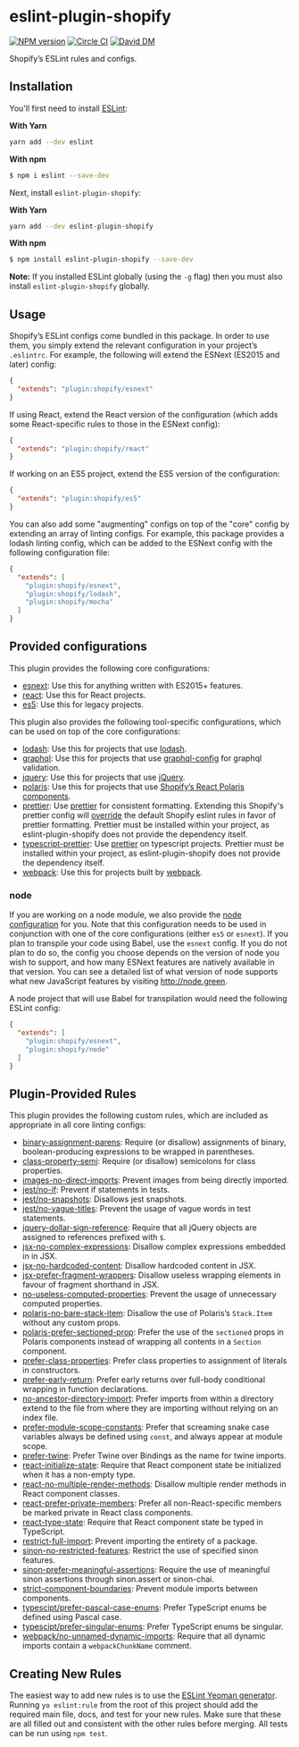 # eslint-plugin-shopify

[![NPM version][npm-image]][npm-url]
[![Circle CI](https://circleci.com/gh/Shopify/eslint-plugin-shopify.svg?style=shield)](https://circleci.com/gh/Shopify/eslint-plugin-shopify)
[![David DM](https://david-dm.org/Shopify/eslint-plugin-shopify.svg)](https://david-dm.org/Shopify/eslint-plugin-shopify)

Shopify’s ESLint rules and configs.

## Installation

You'll first need to install [ESLint](http://eslint.org):

**With Yarn**

```bash
yarn add --dev eslint
```

**With npm**

```bash
$ npm i eslint --save-dev
```

Next, install `eslint-plugin-shopify`:

**With Yarn**
```bash
yarn add --dev eslint-plugin-shopify
```

**With npm**
```bash
$ npm install eslint-plugin-shopify --save-dev
```

**Note:** If you installed ESLint globally (using the `-g` flag) then you must also install `eslint-plugin-shopify` globally.

## Usage

Shopify’s ESLint configs come bundled in this package. In order to use them, you simply extend the relevant configuration in your project’s `.eslintrc`. For example, the following will extend the ESNext (ES2015 and later) config:

```json
{
  "extends": "plugin:shopify/esnext"
}
```

If using React, extend the React version of the configuration (which adds some React-specific rules to those in the ESNext config):

```json
{
  "extends": "plugin:shopify/react"
}
```

If working on an ES5 project, extend the ES5 version of the configuration:

```json
{
  "extends": "plugin:shopify/es5"
}
```

You can also add some "augmenting" configs on top of the "core" config by extending an array of linting configs. For example, this package provides a lodash linting config, which can be added to the ESNext config with the following configuration file:

```json
{
  "extends": [
    "plugin:shopify/esnext",
    "plugin:shopify/lodash",
    "plugin:shopify/mocha"
  ]
}
```

## Provided configurations

This plugin provides the following core configurations:

- [esnext](lib/config/esnext.js): Use this for anything written with ES2015+ features.
- [react](lib/config/react.js): Use this for React projects.
- [es5](lib/config/es5.js): Use this for legacy projects.

This plugin also provides the following tool-specific configurations, which can be used on top of the core configurations:

- [lodash](lib/config/lodash.js): Use this for projects that use [lodash](https://lodash.com).
- [graphql](lib/config/graphql.js): Use this for projects that use [graphql-config](https://github.com/prisma/graphql-config) for graphql validation.
- [jquery](lib/config/jquery.js): Use this for projects that use [jQuery](http://jquery.com).
- [polaris](lib/config/polaris.js): Use this for projects that use [Shopify’s React Polaris components](https://polaris.shopify.com/components/get-started).
- [prettier](lib/config/prettier.js): Use [prettier](https://github.com/prettier/prettier) for consistent formatting. Extending this Shopify's prettier config will [override](https://github.com/prettier/eslint-config-prettier/blob/master/index.js) the default Shopify eslint rules in favor of prettier formatting. Prettier must be installed within your project, as eslint-plugin-shopify does not provide the dependency itself.
- [typescript-prettier](lib/config/typescript-prettier.js): Use [prettier](https://github.com/prettier/prettier) on typescript projects. Prettier must be installed within your project, as eslint-plugin-shopify does not provide the dependency itself.
- [webpack](lib/config/webpack.js): Use this for projects built by [webpack](https://webpack.js.org/).

### node

If you are working on a node module, we also provide the [node configuration](lib/config/esnext.js) for you. Note that this configuration needs to be used in conjunction with one of the core configurations (either `es5` or `esnext`). If you plan to transpile your code using Babel, use the `esnext` config. If you do not plan to do so, the config you choose depends on the version of node you wish to support, and how many ESNext features are natively available in that version. You can see a detailed list of what version of node supports what new JavaScript features by visiting http://node.green.

A node project that will use Babel for transpilation would need the following ESLint config:

```json
{
  "extends": [
    "plugin:shopify/esnext",
    "plugin:shopify/node"
  ]
}
```

## Plugin-Provided Rules

This plugin provides the following custom rules, which are included as appropriate in all core linting configs:

- [binary-assignment-parens](docs/rules/binary-assignment-parens.md): Require (or disallow) assignments of binary, boolean-producing expressions to be wrapped in parentheses.
- [class-property-semi](docs/rules/class-property-semi.md): Require (or disallow) semicolons for class properties.
- [images-no-direct-imports](docs/rules/images-no-direct-imports.md): Prevent images from being directly imported.
- [jest/no-if](docs/rules/jest/no-if.md): Prevent if statements in tests.
- [jest/no-snapshots](docs/rules/jest/no-snapshots.md): Disallows jest snapshots.
- [jest/no-vague-titles](docs/rules/jest/no-vague-titles.md): Prevent the usage of vague words in test statements.
- [jquery-dollar-sign-reference](docs/rules/jquery-dollar-sign-reference.md): Require that all jQuery objects are assigned to references prefixed with `$`.
- [jsx-no-complex-expressions](docs/rules/jsx-no-complex-expressions.md): Disallow complex expressions embedded in in JSX.
- [jsx-no-hardcoded-content](docs/rules/jsx-no-hardcoded-content.md): Disallow hardcoded content in JSX.
- [jsx-prefer-fragment-wrappers](docs/rules/jsx-prefer-fragment-wrappers.md): Disallow useless wrapping elements in favour of fragment shorthand in JSX.
- [no-useless-computed-properties](docs/rules/no-useless-computed-properties.md): Prevent the usage of unnecessary computed properties.
- [polaris-no-bare-stack-item](docs/rules/polaris-no-bare-stack-item.md): Disallow the use of Polaris’s `Stack.Item` without any custom props.
- [polaris-prefer-sectioned-prop](docs/rules/polaris-prefer-sectioned-prop.md): Prefer the use of the `sectioned` props in Polaris components instead of wrapping all contents in a `Section` component.
- [prefer-class-properties](docs/rules/prefer-class-properties.md): Prefer class properties to assignment of literals in constructors.
- [prefer-early-return](docs/rules/prefer-early-return.md): Prefer early returns over full-body conditional wrapping in function declarations.
- [no-ancestor-directory-import](docs/rules/no-ancestor-directory-import.md): Prefer imports from within a directory extend to the file from where they are importing without relying on an index file.
- [prefer-module-scope-constants](docs/rules/prefer-module-scope-constants.md): Prefer that screaming snake case variables always be defined using `const`, and always appear at module scope.
- [prefer-twine](docs/rules/prefer-twine.md): Prefer Twine over Bindings as the name for twine imports.
- [react-initialize-state](docs/rules/react-initialize-state.md): Require that React component state be initialized when it has a non-empty type.
- [react-no-multiple-render-methods](docs/rules/react-no-multiple-render-methods.md): Disallow multiple render methods in React component classes.
- [react-prefer-private-members](docs/rules/react-prefer-private-members.md): Prefer all non-React-specific members be marked private in React class components.
- [react-type-state](docs/rules/react-type-state.md): Require that React component state be typed in TypeScript.
- [restrict-full-import](docs/rules/restrict-full-import.md): Prevent importing the entirety of a package.
- [sinon-no-restricted-features](docs/rules/sinon-no-restricted-features.md): Restrict the use of specified sinon features.
- [sinon-prefer-meaningful-assertions](docs/rules/sinon-prefer-meaningful-assertions.md): Require the use of meaningful sinon assertions through sinon.assert or sinon-chai.
- [strict-component-boundaries](docs/rules/strict-component-boundaries.md): Prevent module imports between components.
- [typescipt/prefer-pascal-case-enums](docs/rules/typescipt/prefer-pascal-case-enums.md): Prefer TypeScript enums be defined using Pascal case.
- [typescipt/prefer-singular-enums](docs/rules/typescipt/prefer-singular-enums.md): Prefer TypeScript enums be singular.
- [webpack/no-unnamed-dynamic-imports](docs/rules/webpack/no-unnamed-dynamic-imports.md): Require that all dynamic imports contain a `webpackChunkName` comment.

## Creating New Rules

The easiest way to add new rules is to use the [ESLint Yeoman generator](https://www.npmjs.com/package/generator-eslint). Running `yo eslint:rule` from the root of this project should add the required main file, docs, and test for your new rules. Make sure that these are all filled out and consistent with the other rules before merging. All tests can be run using `npm test`.

[npm-url]: https://npmjs.org/package/eslint-plugin-shopify
[npm-image]: http://img.shields.io/npm/v/eslint-plugin-shopify.svg?style=shield
